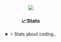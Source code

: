 <div align="center">
  
<p align="center">
  <img src="https://lanyard.cnrad.dev/api/1018290650602553364" />
</p>

### 📈Stats
<details>
    <summary> ⚡ Stats about coding.. </> </summary>
    <br/>

<!--START_SECTION:waka-->
![Code Time](http://img.shields.io/badge/Code%20Time-1%20hr%2052%20mins-blue)

![Profile Views](http://img.shields.io/badge/Profile%20Views-105-blue)

**🐱 My GitHub Data** 

> 📦 710.1 kB Used in GitHub's Storage 
 > 
> 🏆 91 Contributions in the Year 2024
 > 
> 💼 Opted to Hire
 > 
> 📜 6 Public Repositories 
 > 
> 🔑 13 Private Repositories 
 > 
**I'm a Night 🦉** 

```text
🌞 Morning                34 commits          ██░░░░░░░░░░░░░░░░░░░░░░░   07.64 % 
🌆 Daytime                183 commits         ██████████░░░░░░░░░░░░░░░   41.12 % 
🌃 Evening                186 commits         ██████████░░░░░░░░░░░░░░░   41.80 % 
🌙 Night                  42 commits          ██░░░░░░░░░░░░░░░░░░░░░░░   09.44 % 
```
📅 **I'm Most Productive on Sunday** 

```text
Monday                   21 commits          █░░░░░░░░░░░░░░░░░░░░░░░░   04.72 % 
Tuesday                  55 commits          ███░░░░░░░░░░░░░░░░░░░░░░   12.36 % 
Wednesday                83 commits          █████░░░░░░░░░░░░░░░░░░░░   18.65 % 
Thursday                 70 commits          ████░░░░░░░░░░░░░░░░░░░░░   15.73 % 
Friday                   45 commits          ███░░░░░░░░░░░░░░░░░░░░░░   10.11 % 
Saturday                 71 commits          ████░░░░░░░░░░░░░░░░░░░░░   15.96 % 
Sunday                   100 commits         ██████░░░░░░░░░░░░░░░░░░░   22.47 % 
```


📊 **This Week I Spent My Time On** 

```text
🕑︎ Time Zone: Europe/Berlin

💬 Programming Languages: 
No Activity Tracked This Week

🔥 Editors: 
No Activity Tracked This Week

🐱‍💻 Projects: 
No Activity Tracked This Week

💻 Operating System: 
No Activity Tracked This Week
```

**I Mostly Code in JavaScript** 

```text
JavaScript               4 repos             ███████░░░░░░░░░░░░░░░░░░   26.67 % 
Lua                      3 repos             █████░░░░░░░░░░░░░░░░░░░░   20.00 % 
Python                   3 repos             █████░░░░░░░░░░░░░░░░░░░░   20.00 % 
TypeScript               2 repos             ███░░░░░░░░░░░░░░░░░░░░░░   13.33 % 
HTML                     1 repo              ██░░░░░░░░░░░░░░░░░░░░░░░   06.67 % 
```




 Last Updated on 30/05/2024 18:40:14 UTC
<!--END_SECTION:waka-->
</details>
